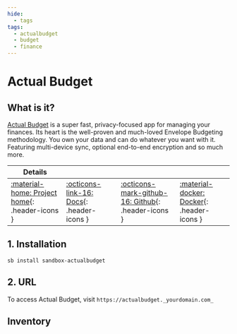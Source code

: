 ```yaml
---
hide:
  - tags
tags:
  - actualbudget
  - budget
  - finance
---
```


# Actual Budget
## What is it?

[Actual Budget](https://actualbudget.org/) is a super fast, privacy-focused app for managing your finances. Its heart is the well-proven and much-loved Envelope Budgeting methodology.
You own your data and can do whatever you want with it. Featuring multi-device sync, optional end-to-end encryption and so much more.

| Details     |             |             |             |
|-------------|-------------|-------------|-------------|
| [:material-home: Project home](https://actualbudget.org){: .header-icons } | [:octicons-link-16: Docs](https://actualbudget.org/docs){: .header-icons } | [:octicons-mark-github-16: Github](https://github.com/actualbudget/actual){: .header-icons } | [:material-docker: Docker](https://hub.docker.com/r/actualbudget/actual-server){: .header-icons }|

## 1. Installation

``sb install sandbox-actualbudget``

## 2. URL

To access Actual Budget, visit ``https://actualbudget._yourdomain.com_``

## Inventory
<!-- BEGIN SALTBOX MANAGED VARIABLES SECTION -->
<!-- END SALTBOX MANAGED VARIABLES SECTION -->
